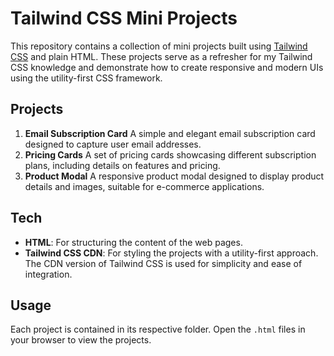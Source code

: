 # Tailwind CSS Mini Projects

This repository contains a collection of mini projects built using [Tailwind CSS](https://tailwindcss.com/) and plain HTML. These projects serve as a refresher for my Tailwind CSS knowledge and demonstrate how to create responsive and modern UIs using the utility-first CSS framework.

## Projects
1. **Email Subscription Card**
    A simple and elegant email subscription card designed to capture user email addresses.
2. **Pricing Cards**
    A set of pricing cards showcasing different subscription plans, including details on features and pricing.
3. **Product Modal**
    A responsive product modal designed to display product details and images, suitable for e-commerce applications.

## Tech
- **HTML**: For structuring the content of the web pages.
- **Tailwind CSS CDN**: For styling the projects with a utility-first approach. The CDN version of Tailwind CSS is used for simplicity and ease of integration.

## Usage
Each project is contained in its respective folder. Open the `.html` files in your browser to view the projects.

